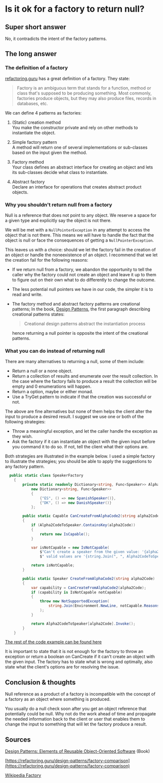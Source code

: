 # Is it ok for a factory to return null?

## Super short answer

No, it contradicts the intent of the factory patterns.

## The long answer

### The definition of a factory

[refactoring.guru](https://refactoring.guru/design-patterns/factory-comparison) has a great definition of a factory. They state:

>Factory is an ambiguous term that stands for a function, method or class that's supposed to be producing something. Most commonly, factories produce objects, but they may also produce files, records in databases, etc.

We can define 4 patterns as factories:

1. (Static) creation method \
   You make the constructor private and rely on other methods to instantiate the object.

1. Simple factory pattern \
   A method will return one of several implementations or sub-classes based on the input given the method.

1. Factory method \
   Your class defines an abstract interface for creating an object and lets its sub-classes decide what class to instantiate.

1. Abstract factory \
   Declare an interface for operations that creates abstract product objects.

### Why you shouldn't return null from a factory

Null is a reference that does not point to any object. We reserve a space for a given type and explicitly say the object is not there.

We will be met with a `NullPointerException` in any attempt to access the object that is not there. This means we will have to handle the fact that the object is null or face the consequences of getting a `NullPointerException`.

This leaves us with a choice: should we let the factory fail in the creation of an object or handle the noneexistence of an object. I recommend that we let the creation fail for the following reasons:

- If we return null from a factory, we abandon the opportunity to tell the caller why the factory could not create an object and leave it up to them to figure out on their own what to do differently to change the outcome.

- The less potential null pointers we have in our code, the simpler it is to read and write.
- The factory method and abstract factory patterns are creational patterns; In the book, [Design Patterns](https://en.wikipedia.org/wiki/Design_Patterns), the first paragraph describing creational patterns states:
    >Creational design patterns abstract the instantiation process

    hence returning a null pointer is opposite the intent of the creational patterns.

### What you can do instead of returning null

There are many alternatives to returning a null, some of them include:

- Return a null or a none object.
- Return a collection of results and enumerate over the result collection. In the case where the factory fails to produce a result the collection will be empty and 0 enumerations will happen.
- Return a option, maybe or either monad.
- Use a TryGet pattern to indicate if that the creation was successful or not.

The above are fine alternatives but none of them helps the client alter the input to produce a desired result.
I suggest we use one or both of the following strategies:

- Throw a meaningful exception, and let the caller handle the exception as they wish.  
- Ask the factory if it can instantiate an object with the given input before you command it to do so. If not, tell the client what their options are.

Both strategies are illustrated in the example below. I used a simple factory to illustrate the strategies; you should be able to apply the suggestions to any factory pattern.

```C#
  public static class SpeakerFactory
    {
        private static readonly Dictionary<string, Func<Speaker>> Alpha2CodeToSpeaker =
            new Dictionary<string, Func<Speaker>>
            {
                {"ES", () => new SpanishSpeaker()},
                {"DK", () => new DanishSpeaker()}
            };

        public static Capable CanCreateFromAlphaCode2(string alpha2Code)
        {
            if (Alpha2CodeToSpeaker.ContainsKey(alpha2Code))
            {
                return new IsCapable();
            }

            var isNotCapable = new IsNotCapable(
                $"Can't create a speaker from the given value: '{alpha2Code}'," +
                $" valid values are '{string.Join(", ", Alpha2CodeToSpeaker.Keys)}'");

            return isNotCapable;
        }

        public static Speaker CreateFromAlphaCode2(string alpha2Code)
        {
            var capability = CanCreateFromAlphaCode2(alpha2Code);
            if (capability is IsNotCapable notCapable)
            {
                throw new NotSupportedException(
                    string.Join(Environment.NewLine, notCapable.ReasonsWhy)
                );
            }

            return Alpha2CodeToSpeaker[alpha2Code].Invoke();
        }
    }
```

[The rest of the code example can be found here](NoneNullFactoryExample.cs)

It is important to state that it is not enough for the factory to throw an exception or return a boolean on CanCreate if it can't create an object with the given input. The factory has to state what is wrong and optimally, also state what the client's options are for resolving the issue.

## Conclusion & thoughts

Null reference as a product of a factory is incompatible with the concept of a factory as an object where something is produced.

You usually do a null check soon after you get an object reference that potentially could be null. Why not do the work ahead of time and propagate the needed information back to the client or user that enables them to change the input to something that will let the factory produce a result.

## Sources

[Design Patterns: Elements of Reusable Object-Oriented Software](https://en.wikipedia.org/wiki/Design_Patterns) (Book)

[https://refactoring.guru/design-patterns/factory-comparison](https://refactoring.guru/design-patterns/factory-comparison)

[Wikipedia Factory](https://en.wikipedia.org/wiki/Factory_(object-oriented_programming))
